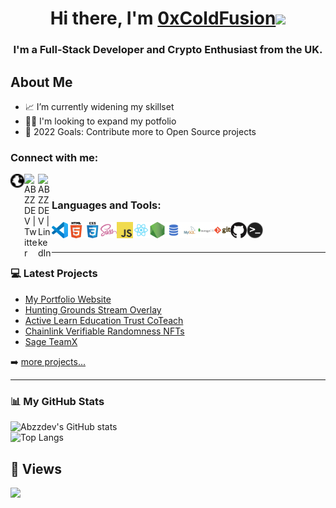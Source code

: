 <h1 align="center">Hi there, I'm <a href="https://0xColdFusion.github.io">0xColdFusion</a><img src="https://raw.githubusercontent.com/MartinHeinz/MartinHeinz/master/wave.gif" width="30px"></h1>
<h3 align="center">I'm a Full-Stack Developer and Crypto Enthusiast from the UK.</h3>

## About Me

- 📈 I’m currently widening my skillset
- 👨‍💻 I'm looking to expand my potfolio
- 🥅 2022 Goals: Contribute more to Open Source projects

### Connect with me:

[<img align="left" alt="abzzdev.github.io" width="22px" src="https://raw.githubusercontent.com/iconic/open-iconic/master/svg/globe.svg" />][website]
<!-- [<img align="left" alt="ABZZDEV | YouTube" width="22px" src="https://cdn.jsdelivr.net/npm/simple-icons@v3/icons/youtube.svg" />][youtube] -->
[<img align="left" alt="ABZZDEV | Twitter" width="22px" src="https://cdn.jsdelivr.net/npm/simple-icons@v3/icons/twitter.svg" />][twitter]
[<img align="left" alt="ABZZDEV | LinkedIn" width="22px" src="https://cdn.jsdelivr.net/npm/simple-icons@v3/icons/linkedin.svg" />][linkedin]
<!-- [<img align="left" alt="ABZZDEV | Instagram" width="22px" src="https://cdn.jsdelivr.net/npm/simple-icons@v3/icons/instagram.svg" />][instagram] -->

<br />

### Languages and Tools:

<img align="left" alt="Visual Studio Code" width="26px" src="https://raw.githubusercontent.com/github/explore/80688e429a7d4ef2fca1e82350fe8e3517d3494d/topics/visual-studio-code/visual-studio-code.png" />
<img align="left" alt="HTML5" width="26px" src="https://raw.githubusercontent.com/github/explore/80688e429a7d4ef2fca1e82350fe8e3517d3494d/topics/html/html.png" />
<img align="left" alt="CSS3" width="26px" src="https://raw.githubusercontent.com/github/explore/80688e429a7d4ef2fca1e82350fe8e3517d3494d/topics/css/css.png" />
<img align="left" alt="Sass" width="26px" src="https://raw.githubusercontent.com/github/explore/80688e429a7d4ef2fca1e82350fe8e3517d3494d/topics/sass/sass.png" />
<img align="left" alt="JavaScript" width="26px" src="https://raw.githubusercontent.com/github/explore/80688e429a7d4ef2fca1e82350fe8e3517d3494d/topics/javascript/javascript.png" />
<img align="left" alt="React" width="26px" src="https://raw.githubusercontent.com/github/explore/80688e429a7d4ef2fca1e82350fe8e3517d3494d/topics/react/react.png" />
<img align="left" alt="Node.js" width="26px" src="https://raw.githubusercontent.com/github/explore/80688e429a7d4ef2fca1e82350fe8e3517d3494d/topics/nodejs/nodejs.png" />
<img align="left" alt="SQL" width="26px" src="https://raw.githubusercontent.com/github/explore/80688e429a7d4ef2fca1e82350fe8e3517d3494d/topics/sql/sql.png" />
<img align="left" alt="MySQL" width="26px" src="https://raw.githubusercontent.com/github/explore/80688e429a7d4ef2fca1e82350fe8e3517d3494d/topics/mysql/mysql.png" />
<img align="left" alt="MongoDB" width="26px" src="https://raw.githubusercontent.com/github/explore/80688e429a7d4ef2fca1e82350fe8e3517d3494d/topics/mongodb/mongodb.png" />
<img align="left" alt="Git" width="26px" src="https://raw.githubusercontent.com/github/explore/80688e429a7d4ef2fca1e82350fe8e3517d3494d/topics/git/git.png" />
<img align="left" alt="GitHub" width="26px" src="https://raw.githubusercontent.com/github/explore/78df643247d429f6cc873026c0622819ad797942/topics/github/github.png" />
<img align="left" alt="Terminal" width="26px" src="https://raw.githubusercontent.com/github/explore/80688e429a7d4ef2fca1e82350fe8e3517d3494d/topics/terminal/terminal.png" />

<br />
<br />

---

### 💻 Latest Projects

<!-- PROJECT-LIST:START -->
- [My Portfolio Website](https://abzzdev.github.io)
- [Hunting Grounds Stream Overlay](https://github.com/Hunting-Grounds/Hunting-Grounds-Stream-Overlay)
- [Active Learn Education Trust CoTeach](https://github.com/ALET-CoTeach/CoTeach)
- [Chainlink Verifiable Randomness NFTs](https://google.com)
- [Sage TeamX](https://github.com/jasonmccormack/UTC-STUDENT-PROJECT)
<!-- PROJECT-LIST:END -->

➡️ [more projects...](https://abzzdev.github.io)

---

### 📊 My GitHub Stats

![Abzzdev's GitHub stats](https://github-readme-stats.vercel.app/api?username=abzzdev&count_private=true&show_icons=true&theme=gradient)
<br>
![Top Langs](https://github-readme-stats.vercel.app/api/top-langs/?username=abzzdev&langs_count=8&layout=compact&exclude_repo=TheGameCompanyStore,ShopWebsiteTemplate,SageTeamManagerX,Math-Mania,Transparent-Search-Bar,Floating-Text-Effect,Transparent-Login-Page,Glitch-Text-Effect,game-developers-website)

## 👀 Views
<a href="https://github.com/Meghna-DAS/github-profile-views-counter">
    <img src="https://komarev.com/ghpvc/?username=abzzdev">
</a>

[website]: https://abzzdev.github.io
[twitter]: https://twitter.com/abdullahshahuk
[youtube]: https://youtube.com/
[instagram]: https://instagram.com/
[linkedin]: https://linkedin.com/in/0xashah
